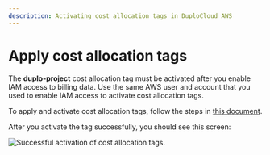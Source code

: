 ```yaml
---
description: Activating cost allocation tags in DuploCloud AWS
---
```


# Apply cost allocation tags

The **duplo-project** cost allocation tag must be activated after you enable IAM access to billing data. Use the same AWS user and account that you used to enable IAM access to activate cost allocation tags.

To apply and activate cost allocation tags, follow the steps in [this document](https://docs.aws.amazon.com/awsaccountbilling/latest/aboutv2/activating-tags.html).

After you activate the tag successfully, you should see this screen:&#x20;

![Successful activation of cost allocation tags.](../../../.gitbook/assets/cost-tags.png)
